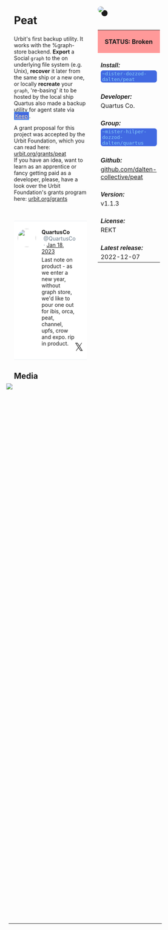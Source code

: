 <style>
	/* %wiki restyling */
.page a{display: inline-block;color: white;border: 1px solid black;margin-right: 6px;padding: 5px;background-color:#3366cc;border-radius:7px;}#page-title{display:none;}.sidebar{margin-right:-20px;padding-top:180px;background-image: url("https://i.imgur.com/enNS7bT.png");background-repeat:no-repeat;background-position-x:53%}#global-menu{border:2px solid cadetblue;}#global-menu a{display:block;margin-bottom:6px;}h1{font-size:2em;margin-top:0em}footer{text-align:left}
	/* Tooltip */
.tooltip {position: relative;display: inline-block;border-bottom: 1px dotted black;}
.tooltip .tooltiptext {visibility: hidden;width: 120px;background-color: black;color: #fff;text-align: center;padding: 5px 0;border-radius: 6px;
position: absolute;z-index: 1;}
.tooltip:hover .tooltiptext {visibility: visible;}
.logo {margin-top:-20px;margin-bottom:30px;margin-left:0px;box-shadow: 10px 10px;border-radius:30px;}
	/* Flexbox */
* {box-sizing: border-box;} body {margin: 0;} #main {display: flex;min-height: calc(100vh - 40vh);} #main > article {flex: 1;} #main > nav, #main > aside {flex: 0 0 20vw;} #main > nav {order: -1;} header{padding: 0em;} footer, article, nav, aside {padding: 1em;}
	/* Urmanac */
.urlink{display:inline-block;padding:1px 4px 1px 4px;font-family:monospace;color:LightSkyBlue; background:RoyalBlue;border-radius:6px;} .wlink{background-color: royalblue;border-radius: 0px;padding: 2px 2px 1px 2px;border: solid 1px lightskyblue;color: wheat;} .xlink{background-color: rgba(130, 130, 130, 20%);border-radius: 0px;padding: 2px 2px 1px 2px;border: solid 1px lightskyblue;color: black;} h5{margin-bottom:-1em;font-family:sans-serif}
img {max-width:100%;} .avator {border-radius:100px;width:48px;margin-right: 15px;} .tweet-wrap {max-width:490px;background: #fff;margin: 0 auto;margin-top: 50px;border-radius:3px;padding: 20px 30px 20px 10px;border-bottom: 1px solid #e6ecf0;border-top: 1px solid #e6ecf0;}.tweet-header {display: flex;align-items:flex-start;font-size:14px;}
.tweet-header-info {font-weight:bold;} .tweet-header-info span {color:#657786;font-weight:normal;margin-left: 5px;} .tweet-header-info p {font-weight:normal;margin-top: 5px;} .tweet-img-wrap {padding-left: 60px;}
</style>
<link href="https://fonts.googleapis.com/css?family=Asap" rel="stylesheet">
<link href="https://fonts.googleapis.com/css?family=Roboto" rel="stylesheet">



<div id="main"><article>

# Peat

Urbit's first backup utility. It works with the %graph-store backend. **Export** a Social `graph` to the on underlying file system (e.g. Unix), **recover** it later from the same ship or a new one, or locally **recreate** your `graph`, 're-basing' it to be hosted by the local ship
Quartus also made a backup utility for agent state via <a class="wlink" href="/wiki/~/p/~bordex-ripdur/urmanac/keep">Keep</a>.

A grant proposal for this project was accepted by the Urbit Foundation, which you can read here: [urbit.org/grants/peat](https://urbit.org/grants/peat) <br>
If you have an idea, want to learn as an apprentice or fancy getting paid as a developer, please, have a look over the Urbit Foundation's grants program here: [urbit.org/grants](https://urbit.org/grants)

<div class="tweet-wrap">
  <div class="tweet-header">
    <img src="https://pbs.twimg.com/profile_images/1569380141029294080/5RDinqyr_400x400.jpg" alt="" class="avator">
    <div class="tweet-header-info">
      QuartusCo <span>@QuartusCo</span><span> · <a href="https://twitter.com/QuartusCo/status/1615562557431115778">Jan 18, 2023</a>
</span>
      <p>Last note on product - as we enter a new year, without graph store, we'd like to pour one out for ibis, orca, peat, channel, upfs, crow and expo. rip in product.</p>
    </div>    
  </div>
<span style="float: right;position: relative;font-size: 2em;top: -30;right: -20;">𝕏</span>
</div>

## Media

<img src="https://i.imgur.com/ajQxIgG.jpeg" style="margin-left:-20px;margin-top:-10px;max-width:320px">

</article><aside>

<img src="https://i.imgur.com/8FqaPOq.png" class="logo">

<table style="width:100%">
  <tr><th style="background-color:#ff9999">

STATUS: Broken

</th></tr>
  <tr><td>
	<h5>  Install: </h5><br><span class="urlink"> ~dister-dozzod-dalten/peat </span>
  </td></tr>

  <tr><td>
	<h5>   Developer: </h5><br>Quartus Co.
  </td></tr>

  <tr><td>
	<h5>  Group: </h5><br><span class="urlink"> ~mister-hilper-dozzod-dalten/quartus </span>
  </td></tr>

  <tr><td>
	<h5>  Github: </h5><br> <a href="https://github.com/dalten-collective/peat">github.com/dalten-collective/peat</a>
  </td></tr>

  <tr><td>
	<h5>  Version: </h5><br> v1.1.3
  </td></tr>

  <tr><td>
	<h5>  License: </h5><br> REKT
  </td></tr>

  <tr><td>
	<h5>  Latest release: </h5><br> 2022-12-07
  </td></tr>

</table> 

</aside></div>

---------------------------------

